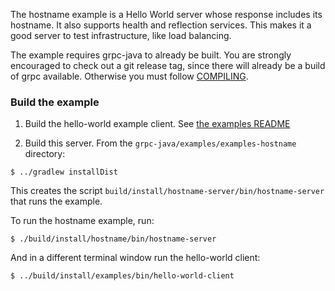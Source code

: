 
The hostname example is a Hello World server whose response includes its
hostname. It also supports health and reflection services. This makes it a good
server to test infrastructure, like load balancing.

The example requires grpc-java to already be built. You are strongly encouraged
to check out a git release tag, since there will already be a build of grpc
available. Otherwise you must follow [COMPILING](../../COMPILING.md).

### Build the example

1. Build the hello-world example client. See [the examples README](../README.md)

2. Build this server. From the `grpc-java/examples/examples-hostname` directory:
```
$ ../gradlew installDist
```

This creates the script `build/install/hostname-server/bin/hostname-server` that
runs the example.

To run the hostname example, run:

```
$ ./build/install/hostname/bin/hostname-server
```

And in a different terminal window run the hello-world client:

```
$ ../build/install/examples/bin/hello-world-client

